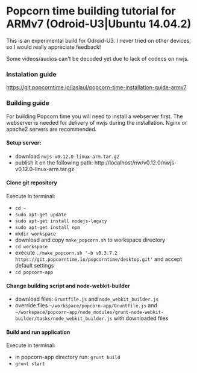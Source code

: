 # Popcorn time building tutorial for ARMv7 (Odroid-U3|Ubuntu 14.04.2)

This is an experimental build for Odroid-U3. I never tried on other devices, so I would really appreciate feedback!

Some videos/audios can't be decoded yet due to lack of codecs on nwjs. 

### Instalation guide
https://git.popcorntime.io/laslaul/popcorn-time-installation-guide-armv7

### Building guide
For building Popcorn time you will need to install a webserver first. The webserver is needed for delivery of nwjs during the installation. Nginx or apache2 servers are recommended.

#### Setup server:
  - download `nwjs-v0.12.0-linux-arm.tar.gz`
  - publish it on the following path: http://localhost/nw/v0.12.0/nwjs-v0.12.0-linux-arm.tar.gz

#### Clone git repository
Execute in terminal:
  - `cd ~`
  - `sudo apt-get update`
  - `sudo apt-get install nodejs-legacy`
  - `sudo apt-get install npm`
  - `mkdir workspace`
  - download and copy `make_popcorn.sh` to workspace directory
  - `cd workspace`
  - execute `./make_popcorn.sh '-b v0.3.7.2 https://git.popcorntime.io/popcorntime/desktop.git'` and accept default settings
  - `cd popcorn-app`

#### Change building script and node-webkit-builder
  - download files: `Gruntfile.js` and `node_webkit_builder.js`
  - override files `~/workspace/popcorn-app/Gruntfile.js` and `~/workspace/popcorn-app/node_modules/grunt-node-webkit-builder/tasks/node_webkit_builder.js` with downloaded files

#### Build and run application
Execute in terminal:
  - in popcorn-app directory run: `grunt build`
  - `grunt start`